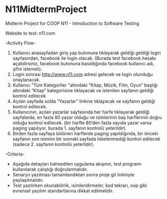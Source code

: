 # N11MidtermProject
Midterm Project for COOP N11 - Introduction to Software Testing

Website to test: n11.com

-Activity Flow-

1. Kullanıcı anasayfadan giriş yap butonuna tıklayarak geldiği geldiği login sayfasından, facebook ile login olacak. (Burada test facebook hesabı açabilirsiniz, facebook butonuna basıldığında facebook kullanıcı adı, şifre istemeli).
2. Login sonrası http://www.n11.com adresi gelecek ve login olunduğu onaylanacak.
3. Kullanıcı "Tüm Kategoriler "altındaki "Kitap, Müzik, Film, Oyun” başlığı altındaki “Kitap” kategorisine tıklayacak ve istenilen sayfanın geldiği kontrol edilecek
4. Açılan sayfada solda “Yazarlar” linkine tıklayacak ve sayfanın geldiği kontrol edilecek.
5. Kullanıcının, açılan yazarlar sayfasında her harfe tıklayarak geldiği sayfalarda, en fazla 80 yazar olduğu ve isimlerinin baş harflerinin doğru olduğu kontrol edilecek. (bir harfte 80’den fazla sayıda yazar varsa paging yapılıyor, burada 1. sayfanın kontrolü yeterlidir).
6. Birden fazla sayfaya bölünen harflerde paging yapıldığında, bir önceki sayfanın son isminin bir sonraki sayfada listelenmediği kontrol edilecek (sadece 2. sayfanın kontrolü yeterlidir).

-Criteria-
* Aşağıda detayları bahsedilen uygulama akışının, test programı kullanılarak çalıştığı doğrulanmalıdır.
* Senaryo yazılması tamamlandıktan sonra proje git linkinyle paylaşılmalıdır.
* Test yazılırken okunabilirlik, isimlendirmeler, kod tekrarı, oop gibi evrensel yazılım standartlarına dikkat edilmelidir.
